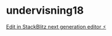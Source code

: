 # undervisning18

[Edit in StackBlitz next generation editor ⚡️](https://stackblitz.com/~/github.com/ole-jonas/undervisning18)